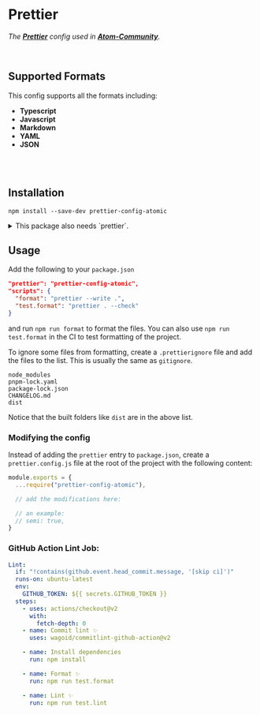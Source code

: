 
# Prettier

*The **[Prettier]** config used in **[Atom-Community]**.*

<br>

## Supported Formats

This config supports all the formats including:

- **Typescript**
- **Javascript**
- **Markdown**
- **YAML**
- **JSON**

<br>
<br>

## Installation

```
npm install --save-dev prettier-config-atomic
```

<details>
<summary>This package also needs `prettier`.</summary>

Either add the following to your `.npmrc` if using `pnpm` to hoist the prettier bundled with the config

```
public-hoist-pattern[]=*
```

Or install `prettier` yourself in your `devDependencies`.

If using `npm`, the prettier dependency is hoisted automatically.

</details>

## Usage

Add the following to your `package.json`

```json
"prettier": "prettier-config-atomic",
"scripts": {
  "format": "prettier --write .",
  "test.format": "prettier . --check"
}
```

and run `npm run format` to format the files. You can also use `npm run test.format` in the CI to test formatting of the project.

To ignore some files from formatting, create a `.prettierignore` file and add the files to the list. This is usually the same as `gitignore`.

```
node_modules
pnpm-lock.yaml
package-lock.json
CHANGELOG.md
dist
```

Notice that the built folders like `dist` are in the above list.

### Modifying the config

Instead of adding the `prettier` entry to `package.json`, create a `prettier.config.js` file at the root of the project with the following content:

```js
module.exports = {
  ...require("prettier-config-atomic"),

  // add the modifications here:

  // an example:
  // semi: true,
}
```

### GitHub Action Lint Job:

```yaml
Lint:
  if: "!contains(github.event.head_commit.message, '[skip ci]')"
  runs-on: ubuntu-latest
  env:
    GITHUB_TOKEN: ${{ secrets.GITHUB_TOKEN }}
  steps:
    - uses: actions/checkout@v2
      with:
        fetch-depth: 0
    - name: Commit lint ✨
      uses: wagoid/commitlint-github-action@v2

    - name: Install dependencies
      run: npm install

    - name: Format ✨
      run: npm run test.format

    - name: Lint ✨
      run: npm run test.lint
```


<!----------------------------------------------------------------------------->

[Atom-Community]: https://github.com/atom-community
[Prettier]: https://prettier.io/
